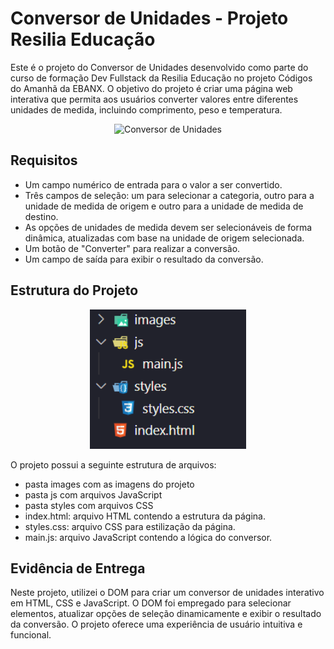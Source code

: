 # Conversor de Unidades - Projeto Resilia Educação

Este é o projeto do Conversor de Unidades desenvolvido como parte do curso de formação Dev Fullstack da Resilia Educação no projeto Códigos do Amanhã da EBANX. O objetivo do projeto é criar uma página web interativa que permita aos usuários converter valores entre diferentes unidades de medida, incluindo comprimento, peso e temperatura.

<p align="center">
  <img src="images/conversor-gif.gif" alt="Conversor de Unidades">
</p>




## Requisitos

- Um campo numérico de entrada para o valor a ser convertido.
- Três campos de seleção: um para selecionar a categoria, outro para a unidade de medida de origem e outro para a unidade de medida de destino.
- As opções de unidades de medida devem ser selecionáveis de forma dinâmica, atualizadas com base na unidade de origem selecionada.
- Um botão de "Converter" para realizar a conversão.
- Um campo de saída para exibir o resultado da conversão.

## Estrutura do Projeto

<p align="center">
  <img src="images/project-structure.png" alt="Folders do projeto" width="250">
</p>

O projeto possui a seguinte estrutura de arquivos:

- pasta images com as imagens do projeto
- pasta js com arquivos JavaScript
- pasta styles com arquivos CSS
- index.html: arquivo HTML contendo a estrutura da página.
- styles.css: arquivo CSS para estilização da página.
- main.js: arquivo JavaScript contendo a lógica do conversor.

## Evidência de Entrega

Neste projeto, utilizei o DOM para criar um conversor de unidades interativo em HTML, CSS e JavaScript. O DOM foi empregado para selecionar elementos, atualizar opções de seleção dinamicamente e exibir o resultado da conversão. O projeto oferece uma experiência de usuário intuitiva e funcional.


